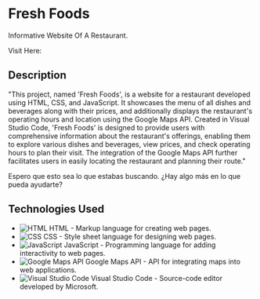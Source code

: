 # Fresh Foods

Informative Website Of A Restaurant.

Visit Here:


## Description

"This project, named 'Fresh Foods', is a website for a restaurant developed using HTML, CSS, and JavaScript. It showcases the menu of all dishes and beverages along with their prices, and additionally displays the restaurant's operating hours and location using the Google Maps API. Created in Visual Studio Code, 'Fresh Foods' is designed to provide users with comprehensive information about the restaurant's offerings, enabling them to explore various dishes and beverages, view prices, and check operating hours to plan their visit. The integration of the Google Maps API further facilitates users in easily locating the restaurant and planning their route."

Espero que esto sea lo que estabas buscando. ¿Hay algo más en lo que pueda ayudarte?
## Technologies Used

- ![HTML](https://img.shields.io/badge/-HTML-E34F26?style=flat-square&logo=html5&logoColor=white) HTML - Markup language for creating web pages.
- ![CSS](https://img.shields.io/badge/-CSS-1572B6?style=flat-square&logo=css3&logoColor=white) CSS - Style sheet language for designing web pages.
- ![JavaScript](https://img.shields.io/badge/-JavaScript-F7DF1E?style=flat-square&logo=javascript&logoColor=black) JavaScript - Programming language for adding interactivity to web pages.
- ![Google Maps API](https://img.shields.io/badge/-Google%20Maps%20API-4285F4?style=flat-square&logo=google-maps&logoColor=white) Google Maps API - API for integrating maps into web applications.
- ![Visual Studio Code](https://img.shields.io/badge/-Visual%20Studio%20Code-007ACC?style=flat-square&logo=visual-studio-code&logoColor=white) Visual Studio Code - Source-code editor developed by Microsoft.
